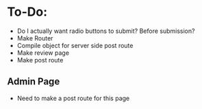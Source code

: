 # To-Do:

* Do I actually want radio buttons to submit?  Before submission?
* Make Router
* Compile object for server side post route
* Make review page
* Make post route


## Admin Page

* Need to make a post route for this page

